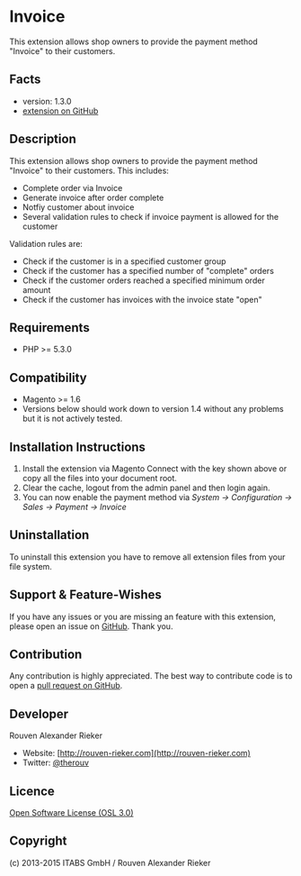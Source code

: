 Invoice
=====================
This extension allows shop owners to provide the payment method "Invoice" to their customers.

Facts
-----
- version: 1.3.0
- [extension on GitHub](https://github.com/itabs/Itabs_Invoice)

Description
-----------
This extension allows shop owners to provide the payment method "Invoice" to their customers.
This includes:
- Complete order via Invoice
- Generate invoice after order complete
- Notfiy customer about invoice
- Several validation rules to check if invoice payment is allowed for the customer

Validation rules are:
- Check if the customer is in a specified customer group
- Check if the customer has a specified number of "complete" orders
- Check if the customer orders reached a specified minimum order amount
- Check if the customer has invoices with the invoice state "open"

Requirements
------------
- PHP >= 5.3.0

Compatibility
-------------
- Magento >= 1.6
- Versions below should work down to version 1.4 without any problems but it is not actively tested.

Installation Instructions
-------------------------
1. Install the extension via Magento Connect with the key shown above or copy all the files into your document root.
2. Clear the cache, logout from the admin panel and then login again.
3. You can now enable the payment method via *System -> Configuration -> Sales -> Payment -> Invoice*

Uninstallation
--------------
To uninstall this extension you have to remove all extension files from your file system.

Support & Feature-Wishes
------------------------
If you have any issues or you are missing an feature with this extension, please open an issue on [GitHub](https://github.com/itabs/Itabs_Invoice/issues). Thank you.

Contribution
------------
Any contribution is highly appreciated. The best way to contribute code is to open a [pull request on GitHub](https://help.github.com/articles/using-pull-requests).

Developer
---------
Rouven Alexander Rieker
- Website: [http://rouven-rieker.com](http://rouven-rieker.com)
- Twitter: [@therouv](https://twitter.com/therouv)

Licence
-------
[Open Software License (OSL 3.0)](http://opensource.org/licenses/osl-3.0.php)

Copyright
---------
(c) 2013-2015 ITABS GmbH / Rouven Alexander Rieker
